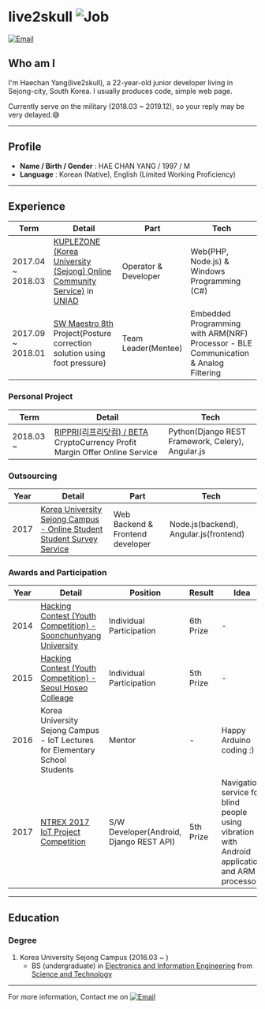 # live2skull ![Job](https://img.shields.io/badge/looking__for__job-true-brightgreen.svg)

<a href="mailto:live2skull@gmail.com">![Email](https://img.shields.io/badge/email-live2skull@gmail.com-164415.svg)</a>


## Who am I
I'm Haechan Yang(live2skull), a 22-year-old junior developer living in Sejong-city, South Korea. I usually produces code, simple web page.

Currently serve on the military (2018.03 ~ 2019.12), so your reply may be very delayed.😅

----

## Profile
* **Name / Birth / Gender** : HAE CHAN YANG / 1997 / M
* **Language** : Korean (Native), English (Limited Working Proficiency)

----


## Experience
Term | Detail | Part | Tech
---- | ------ | --- | --- |
2017.04 ~ 2018.03 | [KUPLEZONE (Korea University (Sejong) Online Community Service)](https://kuple.kr) in [UNIAD](http://uniad.biz/) | Operator & Developer | Web(PHP, Node.js) & Windows Programming (C#)
2017.09 ~ 2018.01 | [SW Maestro 8th](http://swmaestro.kr) Project(Posture correction solution using foot pressure) | Team Leader(Mentee) | Embedded Programming with ARM(NRF) Processor - BLE Communication & Analog Filtering



### Personal Project
Term | Detail | Tech
---- | ------ | --- |
2018.03 ~ | [RIPPRI(리프리닷컴) / BETA](https://rippri.com) CryptoCurrency Profit Margin Offer Online Service | Python(Django REST Framework, Celery), Angular.js



### Outsourcing
Year | Detail | Part | Tech
--- | ------ | --- | --- |
2017 | [Korea University Sejong Campus - Online Student Student Survey Service](http://kuvey.korea.ac.kr) | Web Backend & Frontend developer | Node.js(backend), Angular.js(frontend)



### Awards and Participation
Year | Detail | Position | Result | Idea
--- | --- | --- | --- | --- |
2014 | [Hacking Contest (Youth Competition) - Soonchunhyang University](https://homepage.sch.ac.kr/sch/index.jsp) | Individual Participation | 6th Prize | -
2015 | [Hacking Contest (Youth Competition) - Seoul  Hoseo Colleage](http://www.shoseo.ac.kr/) | Individual Participation | 5th Prize | -
2016 | Korea University Sejong Campus - IoT Lectures for Elementary School Students  | Mentor | - | Happy Arduino coding :)
2017 | [NTREX 2017 IoT Project Competition](http://www.ntrexgo.com/archives/33666) | S/W Developer(Android, Django REST API) | 5th Prize | Navigation service for blind people using vibration with Android application and ARM processor.

----

## Education
### Degree
1. Korea University Sejong Campus (2016.03 ~ )
    - BS (undergraduate) in [Electronics and Information Engineering](http://eie.korea.ac.kr/) from [Science and Technology](http://st.korea.ac.kr)


----

For more information, Contact me on <a href="mailto:live2skull@gmail.com">![Email](https://img.shields.io/badge/email-live2skull@gmail.com-164415.svg)</a>
